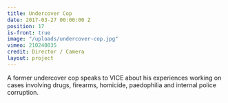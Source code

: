 ```yaml
---
title: Undercover Cop
date: 2017-03-27 00:00:00 Z
position: 17
is-front: true
image: "/uploads/undercover-cop.jpg"
vimeo: 210240835
credit: Director / Camera
layout: project
---
```


A former undercover cop speaks to VICE about his experiences working on cases involving drugs, firearms, homicide, paedophilia and internal police corruption.